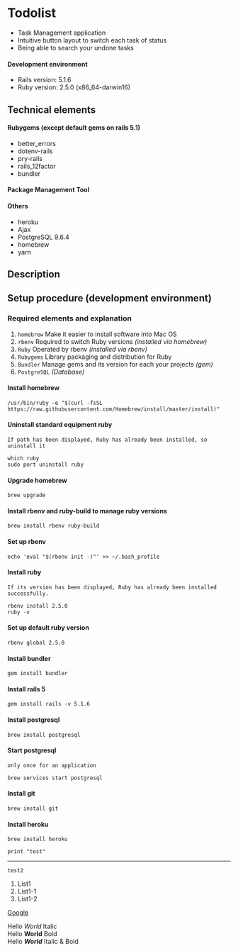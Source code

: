 # Todolist
* Task Management application
* Intuitive button layout to switch each task of status
* Being able to search your undone tasks

#### Development environment
* Rails version: 5.1.6
* Ruby version: 2.5.0 (x86_64-darwin16)

## Technical elements

#### Rubygems (except default gems on rails 5.1)
* better_errors
* dotenv-rails
* pry-rails
* rails_12factor
* bundler

#### Package Management Tool
#### Others
* heroku
* Ajax
* PostgreSQL 9.6.4
* homebrew
* yarn

## Description

## Setup procedure (development environment)

### Required elements and explanation

1. `homebrew` Make it easier to install software into Mac OS
2. `rbenv` Required to switch Ruby versions *(installed via homebrew)*
3. `Ruby` Operated by rbenv *(installed via rbenv)*
4. `Rubygems` Library packaging and distribution for Ruby
5. `Bundler` Manage gems and its version for each your projects *(gem)*
6. `PostgreSQL` *(Database)*


#### Install homebrew
```
/usr/bin/ruby -e "$(curl -fsSL https://raw.githubusercontent.com/Homebrew/install/master/install)"
```

#### Uninstall standard equipment ruby
`If path has been displayed, Ruby has already been installed, so uninstall it`
```
which ruby
sudo port uninstall ruby
```

#### Upgrade homebrew
```
brew upgrade
```

#### Install rbenv and ruby-build to manage ruby versions
```
brew install rbenv ruby-build
```

#### Set up rbenv
```
echo 'eval "$(rbenv init -)"' >> ~/.bash_profile
```

#### Install ruby
`If its version has been displayed, Ruby has already been installed successfully.`
```
rbenv install 2.5.0
ruby -v
```

#### Set up default ruby version
```
rbenv global 2.5.0
```

#### Install bundler
```
gem install bundler
```

#### Install rails 5
```
gem install rails -v 5.1.6
```

#### Install postgresql
```
brew install postgresql
```

#### Start postgresql  
`only once for an application`
```
brew services start postgresql
```

#### Install git
```
brew install git
```

#### Install heroku
```
brew install heroku
```


```print "test" ```

***

`test2`

1. List1
  1. List1-1
  1. List1-2

  [Google](https://www.google.co.jp/)

  Hello *World* Italic  
  Hello **World** Bold  
  Hello ***World*** Italic & Bold
